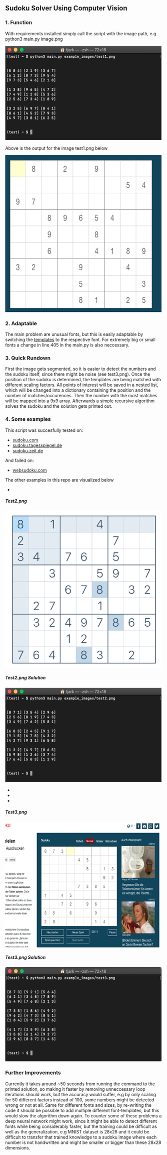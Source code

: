 ## Sudoku Solver Using Computer Vision

### 1. Function	
With requirements installed simply call the script with the image path, e.g		
python3 main.py image.png

<img src="example_images/test1_output.png" width="500" height="300">

Above is the output for the image test1.png below

<img src="example_images/test1.png" width="500" height="500">


### 2. Adaptable	
The main problem are unusual fonts, but this is easily adaptable by switching the <a href="templates">templates</a> to the respective font. For extremely big or small fonts a change in line 405 in the main.py is also neccessary.

### 3. Quick Rundown	
First the image gets segmented, so it is easier to detect the numbers and the sudoku itself, since there might be noise (see test3.png). Once the position of the sudoku is determined, the templates are being matched with different scaling factors. All points of interest will be saved in a nested list, which will be changed into a dictionary containing the position and the number of matches/occurences. Then the number with the most matches will be mapped into a 9x9 array. Afterwards a simple recursive algorithm solves the sudoku and the solution gets printed out.

### 4. Some examples	
This script was succesfully tested on:	
- <a href="https://sudoku.com">sudoku.com</a>	
- <a href="https://sudoku.tagesspiegel.de">sudoku.tagesspiegel.de</a>	
- <a href="https://sudoku.zeit.de">sudoku.zeit.de</a>

And failed on:	
- <a href="https://websudoku.com">websudoku.com</a>	

The other examples in this repo are visualized below
	
-
##### Test2.png	

<img src="example_images/test2.png" width="500" height="500">

##### Test2.png Solution	
<img src="example_images/test2_output.png" width="500" height="300">


-
-
-

##### Test3.png	
<img src="example_images/test3.png" width="500" height="400">

##### Test3.png Solution	
<img src="example_images/test3_output.png" width="500" height="300">


### Further Improvements	
Currently it takes around ~50 seconds from running the command to the printed solution, so making it faster by removing unneccessary loop iterations should work, but the accuracy would suffer, e.g by only scaling for 50 different factors instead of 100, some numbers might be detected wrong or not at all. Same for different fonts and sizes, by re-writing the code it should be possible to add multiple different font-templates, but this would slow the algorithm down again. To counter some of these problems a deep neural network might work, since it might be able to detect different fonts while being considerably faster, but the training could be difficult as well as the generalization, e.g MNIST dataset is 28x28 and it could be difficult to transfer that trained knowledge to a sudoku image where each number is not handwritten and might be smaller or bigger than these 28x28 dimensions. 
